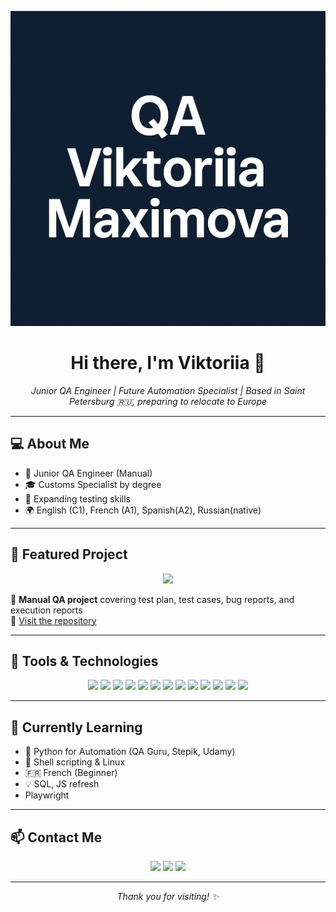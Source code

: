 ![Header](https://github.com/ViktoriyaMax/ViktoriyaMax/blob/main/assets/ChatGPT%20Image%204%20mai%202025%2C%2021_53_15.png)

<h1 align="center">Hi there, I'm Viktoriia 👋</h1>
<p align="center"><em>Junior QA Engineer | Future Automation Specialist | Based in Saint Petersburg 🇷🇺, preparing to relocate to Europe</em></p>

---

## 💻 About Me

- 🧪 Junior QA Engineer (Manual)
- 🎓 Customs Specialist by degree
- 🔎 Expanding testing skills
- 🌍 English (C1), French (A1), Spanish(A2), Russian(native)

---

## 📂 Featured Project

<p align="center">
  <a href="https://github.com/ViktoriyaMax/manual-testing-automationexercise">
    <img src="https://img.shields.io/badge/🧪_Manual_Testing_Project-AutomationExercise.com-green?style=for-the-badge"/>
  </a>
</p>

📌 **Manual QA project** covering test plan, test cases, bug reports, and execution reports  
🔗 [Visit the repository](https://github.com/ViktoriyaMax/manual-testing-automationexercise)

---

## 🧰 Tools & Technologies

<p align="center">
  <img src="https://img.shields.io/badge/Postman-FF6C37?style=for-the-badge&logo=postman&logoColor=white" />
  <img src="https://img.shields.io/badge/HTML5-E34F26?style=for-the-badge&logo=html5&logoColor=white" />
  <img src="https://img.shields.io/badge/CSS3-1572B6?style=for-the-badge&logo=css3&logoColor=white" />
  <img src="https://img.shields.io/badge/Python-3776AB?style=for-the-badge&logo=python&logoColor=white" />
  <img src="https://img.shields.io/badge/YouTrack-000000?style=for-the-badge&logo=youtrack&logoColor=white" />
  <img src="https://img.shields.io/badge/TestIT-4B9CD3?style=for-the-badge&logo=testing-library&logoColor=white" />
  <img src="https://img.shields.io/badge/Git-F05032?style=for-the-badge&logo=git&logoColor=white" />
  <img src="https://img.shields.io/badge/Bash-4EAA25?style=for-the-badge&logo=gnu-bash&logoColor=white" />
  <img src="https://img.shields.io/badge/Charles%20Proxy-4285F4?style=for-the-badge&logo=google-chrome&logoColor=white" />
  <img src="https://img.shields.io/badge/MySQL-4479A1?style=for-the-badge&logo=mysql&logoColor=white" />
  <img src="https://img.shields.io/badge/DevTools-20232A?style=for-the-badge&logo=google-chrome&logoColor=white" />
  <img src="https://img.shields.io/badge/VS%20Code-007ACC?style=for-the-badge&logo=visual-studio-code&logoColor=white" />
  <img src="https://img.shields.io/badge/Android%20Studio-3DDC84?style=for-the-badge&logo=android-studio&logoColor=white" />
</p>


---

## 🧠 Currently Learning

- 🐍 Python for Automation (QA Guru, Stepik, Udamy)
- 🐚 Shell scripting & Linux
- 🇫🇷 French (Beginner)
- 💡 SQL, JS refresh
- Playwright

---

## 📫 Contact Me

<p align="center">
  <a href="mailto:maximova.victoriia@gmail.com"><img src="https://img.shields.io/badge/Gmail-red?style=for-the-badge&logo=gmail&logoColor=white" /></a>
  <a href="https://t.me/VictoriiaMax"><img src="https://img.shields.io/badge/Telegram-2CA5E0?style=for-the-badge&logo=telegram&logoColor=white" /></a>
  <a href="https://www.linkedin.com/in/viktoriia-maksimova"><img src="https://img.shields.io/badge/LinkedIn-blue?style=for-the-badge&logo=linkedin&logoColor=white" /></a>
  
</p>

---

<p align="center">
  <em>Thank you for visiting! ✨</em>
</p>